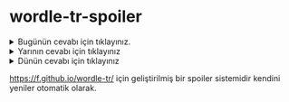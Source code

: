 # wordle-tr-spoiler

<details>
  <summary>Bugünün cevabı için tıklayınız.</summary>
  <br>
    <b> bahçe </b>
</details>

<details>
  <summary>Yarının cevabı için tıklayınız</summary>
  <br>
   <b> önder </b>
</details>

<details>
  <summary>Dünün cevabı için tıklayınız </summary>
  <br>
  <b> başçı </b>
</details>

https://f.github.io/wordle-tr/ için geliştirilmiş bir spoiler sistemidir kendini yeniler otomatik olarak.

